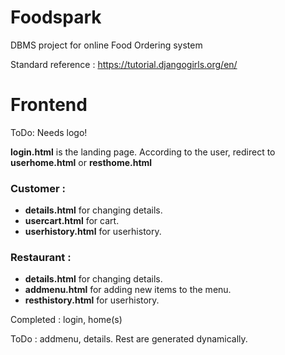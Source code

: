 # Foodspark
DBMS project for online Food Ordering system

Standard reference : https://tutorial.djangogirls.org/en/

# Frontend
ToDo: Needs logo!

**login.html** is the landing page. According to the user, redirect to **userhome.html** or
**resthome.html**

### Customer :
* **details.html** for changing details.
* **usercart.html** for cart.
* **userhistory.html** for userhistory.

### Restaurant :
* **details.html** for changing details.
* **addmenu.html** for adding new items to the menu.
* **resthistory.html** for userhistory.

Completed : login, home(s)

ToDo : addmenu, details. Rest are generated dynamically.
